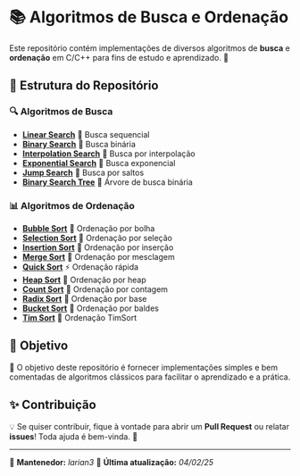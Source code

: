 # 📚 Algoritmos de Busca e Ordenação

Este repositório contém implementações de diversos algoritmos de **busca** e **ordenação** em C/C++ para fins de estudo e aprendizado. 🚀

## 📂 Estrutura do Repositório

### 🔍 Algoritmos de Busca

- **[Linear Search](.search/1_linear_search/)** 🔹 Busca sequencial
- **[Binary Search](./2_binary_search/)** 🔹 Busca binária
- **[Interpolation Search](./3_interpolation_search/)** 🔹 Busca por interpolação
- **[Exponential Search](./4_exponential_search/)** 🔹 Busca exponencial
- **[Jump Search](./5_jump_search/)** 🔹 Busca por saltos
- **[Binary Search Tree](./6_binary_search_tree/)** 🌳 Árvore de busca binária

### 📊 Algoritmos de Ordenação

- **[Bubble Sort](./1_bubble_sort/)** 🔹 Ordenação por bolha
- **[Selection Sort](./2_selection_sort/)** 🔹 Ordenação por seleção
- **[Insertion Sort](./3_insertion_sort/)** 🔹 Ordenação por inserção
- **[Merge Sort](./4_merge_sort/)** 🔹 Ordenação por mesclagem
- **[Quick Sort](./5_quick_sort/)** ⚡ Ordenação rápida
- **[Heap Sort](./6_heap_sort/)** 🔹 Ordenação por heap
- **[Count Sort](./7_count_sort/)** 🔹 Ordenação por contagem
- **[Radix Sort](./8_radix_sort/)** 🔹 Ordenação por base
- **[Bucket Sort](./9_bucket_sort/)** 🔹 Ordenação por baldes
- **[Tim Sort](./10_tim_sort/)** 🔹 Ordenação TimSort

## 🎯 Objetivo

📌 O objetivo deste repositório é fornecer implementações simples e bem comentadas de algoritmos clássicos para facilitar o aprendizado e a prática.

## ✨ Contribuição

💡 Se quiser contribuir, fique à vontade para abrir um **Pull Request** ou relatar **issues**! Toda ajuda é bem-vinda. 🤝

---
📌 **Mantenedor:** _larian3_
📆 **Última atualização:** _04/02/25_
